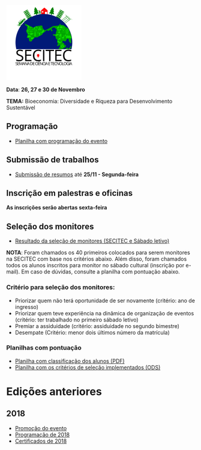 ![Logo](https://github.com/ifpb-sr/secitec/raw/master/arte/logo/logo200x200.png)

**Data**: **26, 27 e 30 de Novembro**

**TEMA:** Bioeconomia: Diversidade e Riqueza para Desenvolvimento Sustentável

## Programação

- [Planilha com programação do evento](https://docs.google.com/spreadsheets/d/1xw9is8trktRCHcqCkCF8v_BJg2EBMCdw8VgluAGv8E8/edit?usp=sharing)

## Submissão de trabalhos

- [Submissão de resumos](https://docs.google.com/forms/d/e/1FAIpQLSftQFVCs81t_jwoQEw_tNNG9ezi_4wgrh5yLB0VcxW1mDzPqQ/viewform?usp=sf_link) até **25/11 - Segunda-feira**

## Inscrição em palestras e oficinas

**As inscrições serão abertas sexta-feira**

## Seleção dos monitores

- [Resultado da seleção de monitores (SECITEC e Sábado letivo)](https://github.com/ifpb-sr/secitec/raw/master/monitores-resultado-selecao.pdf)

**NOTA**: Foram chamados os 40 primeiros colocados para serem monitores na SECITEC com base nos critérios abaixo. Além disso, foram chamados todos os alunos inscritos para monitor no sábado cultural (inscrição por e-mail). Em caso de dúvidas, consulte a planilha com pontuação abaixo.

### Critério para seleção dos monitores:

- Priorizar quem não terá oportunidade de ser novamente (critério: ano de ingresso)
- Priorizar quem teve experiência na dinâmica de organização de eventos (critério: ter trabalhado no primeiro sábado letivo)
- Premiar a assiduidade (critério: assiduidade no segundo bimestre)
- Desempate (Critério: menor dois últimos número da matrícula)

### Planilhas com pontuação


- [Planilha com classificação dos alunos (PDF)](https://github.com/ifpb-sr/secitec/raw/master/monitores-criterios-selecao-classificacao.pdf)
- [Planilha com os critérios de seleção implementados (ODS)](https://github.com/ifpb-sr/secitec/raw/master/monitores-criterios-selecao.ods)


<!--
# Organização do evento (Intranet)


- [Organização](https://docs.google.com/document/d/1CTPgXSE9JukwXpZZWP4MGGw5liFC-k2br1UNgN-XuEE/edit?usp=sharing) (usar e-mail do @ifpb.edu.br para acessar)

-->

# Edições anteriores

## 2018
- [Promoção do evento](https://www.ifpb.edu.br/santarita/noticias/2018/10/campus-santa-rita-promovera-a-semana-de-eventos-integrados-em-educacao-ciencia-e-tecnologia)
- [Programação de 2018](https://docs.google.com/document/d/1kkwa1K7gvro6O7K-zrNmpcoRyHcslVMgiP-dY68DsKE/edit?usp=sharing)
- [Certificados de 2018](https://github.com/ifpb-sr/certificados-secitec-2018)

